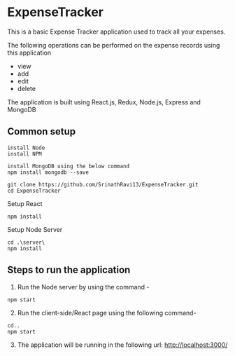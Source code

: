 # ExpenseTracker

This is a basic Expense Tracker application used to track all your expenses.  

The following operations can be performed on the expense records using this application 
- view
- add 
- edit
- delete

The application is built using React.js, Redux, Node.js, Express and MongoDB

## Common setup

```
install Node
install NPM

install MongoDB using the below command
npm install mongodb --save

git clone https://github.com/SrinathRavi13/ExpenseTracker.git
cd ExpenseTracker
```
Setup React
```
npm install
```
Setup Node Server
```
cd .\server\
npm install
```

## Steps to run the application
1) Run the Node server by using the command - 
```
npm start
```
2) Run the client-side/React page using the following command-
```
cd..
npm start
```
3) The application will be running in the following url:
[http://localhost:3000/](http://localhost:3000/)
